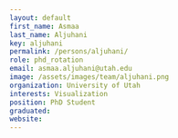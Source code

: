 ```yaml
---
layout: default
first_name: Asmaa
last_name: Aljuhani
key: aljuhani
permalink: /persons/aljuhani/
role: phd_rotation
email: asmaa.aljuhani@utah.edu
image: /assets/images/team/aljuhani.png
organization: University of Utah
interests: Visualization
position: PhD Student
graduated:
website:
---
```

